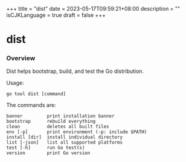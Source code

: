 +++
title = "dist"
date = 2023-05-17T09:59:21+08:00
description = ""
isCJKLanguage = true
draft = false
+++
# dist

### Overview 

Dist helps bootstrap, build, and test the Go distribution.

Usage:

```
go tool dist [command]
```

The commands are:

```
banner         print installation banner
bootstrap      rebuild everything
clean          deletes all built files
env [-p]       print environment (-p: include $PATH)
install [dir]  install individual directory
list [-json]   list all supported platforms
test [-h]      run Go test(s)
version        print Go version
```